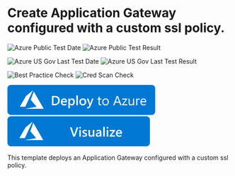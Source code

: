 # Create Application Gateway configured with a custom ssl policy.

![Azure Public Test Date](https://azurequickstartsservice.blob.core.windows.net/badges/201-application-gateway-sslpolicy-custom/PublicLastTestDate.svg)
![Azure Public Test Result](https://azurequickstartsservice.blob.core.windows.net/badges/201-application-gateway-sslpolicy-custom/PublicDeployment.svg)

![Azure US Gov Last Test Date](https://azurequickstartsservice.blob.core.windows.net/badges/201-application-gateway-sslpolicy-custom/FairfaxLastTestDate.svg)
![Azure US Gov Last Test Result](https://azurequickstartsservice.blob.core.windows.net/badges/201-application-gateway-sslpolicy-custom/FairfaxDeployment.svg)

![Best Practice Check](https://azurequickstartsservice.blob.core.windows.net/badges/201-application-gateway-sslpolicy-custom/BestPracticeResult.svg)
![Cred Scan Check](https://azurequickstartsservice.blob.core.windows.net/badges/201-application-gateway-sslpolicy-custom/CredScanResult.svg)

[![Deploy To Azure](https://raw.githubusercontent.com/Azure/azure-quickstart-templates/master/1-CONTRIBUTION-GUIDE/images/deploytoazure.svg?sanitize=true)]("https://portal.azure.com/#create/Microsoft.Template/uri/https%3A%2F%2Fraw.githubusercontent.com%2FAzure%2Fazure-quickstart-templates%2Fmaster%2F201-application-gateway-sslpolicy-custom%2Fazuredeploy.json")
[![Visualize](https://raw.githubusercontent.com/Azure/azure-quickstart-templates/master/1-CONTRIBUTION-GUIDE/images/visualizebutton.svg?sanitize=true)]("http://armviz.io/#/?load=https%3A%2F%2Fraw.githubusercontent.com%2FAzure%2Fazure-quickstart-templates%2Fmaster%2F201-application-gateway-sslpolicy-custom%2Fazuredeploy.json")

This template deploys an Application Gateway configured with a custom ssl
policy.
